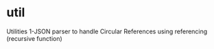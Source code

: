 util
=

Utilities
1-JSON parser to handle Circular References using referencing (recursive function)

